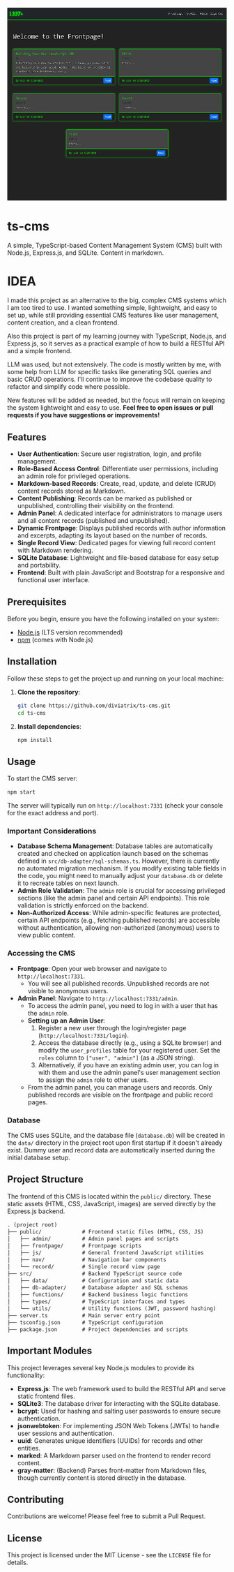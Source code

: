 ![TypeScript Lightweight CMS](public/img/promo/index.png)

# ts-cms

A simple, TypeScript-based Content Management System (CMS) built with Node.js, Express.js, and SQLite. Content in markdown.

# IDEA

I made this project as an alternative to the big, complex CMS systems which I am too tired to use. I wanted something simple, lightweight, and easy to set up, while still providing essential CMS features like user management, content creation, and a clean frontend.

Also this project is part of my learning journey with TypeScript, Node.js, and Express.js, so it serves as a practical example of how to build a RESTful API and a simple frontend.

LLM was used, but not extensively. The code is mostly written by me, with some help from LLM for specific tasks like generating SQL queries and basic CRUD operations. I'll continue to improve the codebase quality to refactor and simplify code where possible.

New features will be added as needed, but the focus will remain on keeping the system lightweight and easy to use.
__Feel free to open issues or pull requests if you have suggestions or improvements!__

## Features

-   **User Authentication**: Secure user registration, login, and profile management.
-   **Role-Based Access Control**: Differentiate user permissions, including an admin role for privileged operations.
-   **Markdown-based Records**: Create, read, update, and delete (CRUD) content records stored as Markdown.
-   **Content Publishing**: Records can be marked as published or unpublished, controlling their visibility on the frontend.
-   **Admin Panel**: A dedicated interface for administrators to manage users and all content records (published and unpublished).
-   **Dynamic Frontpage**: Displays published records with author information and excerpts, adapting its layout based on the number of records.
-   **Single Record View**: Dedicated pages for viewing full record content with Markdown rendering.
-   **SQLite Database**: Lightweight and file-based database for easy setup and portability.
-   **Frontend**: Built with plain JavaScript and Bootstrap for a responsive and functional user interface.

## Prerequisites

Before you begin, ensure you have the following installed on your system:

-   [Node.js](https://nodejs.org/en/) (LTS version recommended)
-   [npm](https://www.npmjs.com/) (comes with Node.js)

## Installation

Follow these steps to get the project up and running on your local machine:

1.  **Clone the repository**:

    ```bash
    git clone https://github.com/diviatrix/ts-cms.git
    cd ts-cms
    ```

2.  **Install dependencies**:

    ```bash
    npm install
    ```

## Usage

To start the CMS server:

```bash
npm start
```

The server will typically run on `http://localhost:7331` (check your console for the exact address and port).

### Important Considerations

-   **Database Schema Management**: Database tables are automatically created and checked on application launch based on the schemas defined in `src/db-adapter/sql-schemas.ts`. However, there is currently no automated migration mechanism. If you modify existing table fields in the code, you might need to manually adjust your `database.db` or delete it to recreate tables on next launch.
-   **Admin Role Validation**: The `admin` role is crucial for accessing privileged sections (like the admin panel and certain API endpoints). This role validation is strictly enforced on the backend.
-   **Non-Authorized Access**: While admin-specific features are protected, certain API endpoints (e.g., fetching published records) are accessible without authentication, allowing non-authorized (anonymous) users to view public content.

### Accessing the CMS

-   **Frontpage**: Open your web browser and navigate to `http://localhost:7331`.
    -   You will see all published records. Unpublished records are not visible to anonymous users.
-   **Admin Panel**: Navigate to `http://localhost:7331/admin`.
    -   To access the admin panel, you need to log in with a user that has the `admin` role.
    -   **Setting up an Admin User**:
        1.  Register a new user through the login/register page (`http://localhost:7331/login`).
        2.  Access the database directly (e.g., using a SQLite browser) and modify the `user_profiles` table for your registered user. Set the `roles` column to `["user", "admin"]` (as a JSON string).
        3.  Alternatively, if you have an existing admin user, you can log in with them and use the admin panel's user management section to assign the `admin` role to other users.
    -   From the admin panel, you can manage users and records. Only published records are visible on the frontpage and public record pages.

### Database

The CMS uses SQLite, and the database file (`database.db`) will be created in the `data/` directory in the project root upon first startup if it doesn't already exist. Dummy user and record data are automatically inserted during the initial database setup.

## Project Structure

The frontend of this CMS is located within the `public/` directory. These static assets (HTML, CSS, JavaScript, images) are served directly by the Express.js backend.

```
. (project root)
├── public/             # Frontend static files (HTML, CSS, JS)
│   ├── admin/          # Admin panel pages and scripts
│   ├── frontpage/      # Frontpage scripts
│   ├── js/             # General frontend JavaScript utilities
│   ├── nav/            # Navigation bar components
│   └── record/         # Single record view page
├── src/                # Backend TypeScript source code
│   ├── data/           # Configuration and static data
│   ├── db-adapter/     # Database adapter and SQL schemas
│   ├── functions/      # Backend business logic functions
│   ├── types/          # TypeScript interfaces and types
│   └── utils/          # Utility functions (JWT, password hashing)
├── server.ts           # Main server entry point
├── tsconfig.json       # TypeScript configuration
├── package.json        # Project dependencies and scripts
```

## Important Modules

This project leverages several key Node.js modules to provide its functionality:

-   **Express.js**: The web framework used to build the RESTful API and serve static frontend files.
-   **SQLite3**: The database driver for interacting with the SQLite database.
-   **bcrypt**: Used for hashing and salting user passwords to ensure secure authentication.
-   **jsonwebtoken**: For implementing JSON Web Tokens (JWTs) to handle user sessions and authentication.
-   **uuid**: Generates unique identifiers (UUIDs) for records and other entities.
-   **marked**: A Markdown parser used on the frontend to render record content.
-   **gray-matter**: (Backend) Parses front-matter from Markdown files, though currently content is stored directly in the database.

## Contributing

Contributions are welcome! Please feel free to submit a Pull Request.

## License

This project is licensed under the MIT License - see the `LICENSE` file for details.

